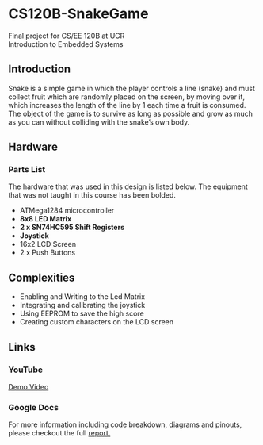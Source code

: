 # CS120B-SnakeGame

Final project for CS/EE 120B at UCR<br />
Introduction to Embedded Systems

## Introduction
Snake is a simple game in which the player controls a line (snake) and must collect fruit which are randomly placed on the screen, by moving over it, which increases the length of the line by 1 each time a fruit is consumed. The object of the game is to survive as long as possible and grow as much as you can without colliding with the snake’s own body.

## Hardware
### Parts List
The hardware that was used in this design is listed below. The equipment that was not taught in this course has been bolded. 

* ATMega1284 microcontroller
* **8x8 LED Matrix**
* **2 x SN74HC595 Shift Registers**
* **Joystick**
* 16x2 LCD Screen
* 2 x Push Buttons

## Complexities
* Enabling and Writing to the Led Matrix
* Integrating and calibrating the joystick
* Using EEPROM to save the high score
* Creating custom characters on the LCD screen

## Links
### YouTube
[Demo Video](https://youtu.be/iAvEMSA0AVU)
### Google Docs
For more information including code breakdown, diagrams and pinouts, please checkout the full [report.](https://docs.google.com/document/d/1WaZaLUvFO0mqsybZ_SOVRpWlVvctgbRa/edit?usp=sharing&ouid=103059804308807660592&rtpof=true&sd=true)
